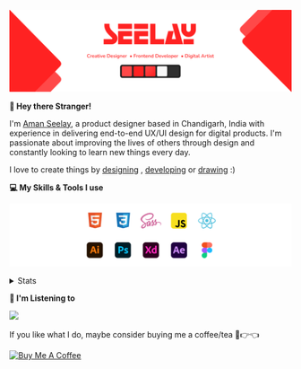 [![banner](./images/seelay.svg)](https://www.seelay.in)

**👋 Hey there Stranger!**

I'm [Aman Seelay](https://www.seelay.in), a product designer based in Chandigarh, India with experience in delivering end-to-end UX/UI design for digital products. I'm passionate about improving the lives of others through design and constantly looking to learn new things every day.

I love to create things by [designing](https://www.seelay.in/#work) , [developing](https://www.seelay.in/#projects) or [drawing](https://art.seelay.in) :)

**💻 My Skills & Tools I use**

[![banner](./images/skills&tools.svg)](https://www.seelay.in/about)

<details>
  <summary>Stats</summary>

---

<!--START_SECTION:waka-->
![Profile Views](http://img.shields.io/badge/Profile%20Views-70-blue)

**🐱 My GitHub Data** 

> 🏆 253 Contributions in the Year 2022
 > 
> 📦 644.2 kB Used in GitHub's Storage 
 > 
> 💼 Opted to Hire
 > 
> 📜 2 Public Repositories 
 > 
> 🔑 34 Private Repositories  
 > 
**I'm a Night 🦉** 

```text
🌞 Morning    138 commits    ████░░░░░░░░░░░░░░░░░░░░░   15.84% 
🌆 Daytime    139 commits    ████░░░░░░░░░░░░░░░░░░░░░   15.96% 
🌃 Evening    282 commits    ████████░░░░░░░░░░░░░░░░░   32.38% 
🌙 Night      312 commits    █████████░░░░░░░░░░░░░░░░   35.82%

```
📅 **I'm Most Productive on Monday** 

```text
Monday       158 commits    ████░░░░░░░░░░░░░░░░░░░░░   18.14% 
Tuesday      92 commits     ██░░░░░░░░░░░░░░░░░░░░░░░   10.56% 
Wednesday    110 commits    ███░░░░░░░░░░░░░░░░░░░░░░   12.63% 
Thursday     154 commits    ████░░░░░░░░░░░░░░░░░░░░░   17.68% 
Friday       113 commits    ███░░░░░░░░░░░░░░░░░░░░░░   12.97% 
Saturday     118 commits    ███░░░░░░░░░░░░░░░░░░░░░░   13.55% 
Sunday       126 commits    ███░░░░░░░░░░░░░░░░░░░░░░   14.47%

```


📊 **This Week I Spent My Time On** 

```text
⌚︎ Time Zone: Asia/Kolkata

💬 Programming Languages: 
JavaScript               9 hrs 38 mins       ███████████████░░░░░░░░░░   61.72% 
Other                    5 hrs 3 mins        ████████░░░░░░░░░░░░░░░░░   32.33% 
JSON                     44 mins             █░░░░░░░░░░░░░░░░░░░░░░░░   4.77% 
YAML                     8 mins              ░░░░░░░░░░░░░░░░░░░░░░░░░   0.94% 
Markdown                 2 mins              ░░░░░░░░░░░░░░░░░░░░░░░░░   0.23%

🔥 Editors: 
VS Code                  10 hrs 11 mins      ████████████████░░░░░░░░░   66.92% 
Browser                  5 hrs 2 mins        ████████░░░░░░░░░░░░░░░░░   33.08%

💻 Operating System: 
Windows                  12 hrs 42 mins      █████████████████████████   100.0%

```

**I Mostly Code in JavaScript** 

```text
JavaScript               27 repos            ███████████████████░░░░░░   77.14% 
TypeScript               8 repos             █████░░░░░░░░░░░░░░░░░░░░   22.86%

```



 Last Updated on 16/08/2022 11:35:19 UTC
<!--END_SECTION:waka-->

---

 </details>

**🎵 I'm Listening to**

<object data="https://now-play.vercel.app/api/generate?uid=7a17a86e-d6b7-43b5-8d9c-1d6dae42a779" >

  <img src="https://now-play.vercel.app/api/generate?uid=7a17a86e-d6b7-43b5-8d9c-1d6dae42a779" />

</object>

If you like what I do, maybe consider buying me a coffee/tea 🥺👉👈

<a href="https://www.buymeacoffee.com/seelay" target="_blank"><img src="https://cdn.buymeacoffee.com/buttons/v2/default-red.png" alt="Buy Me A Coffee" width="150" ></a>
